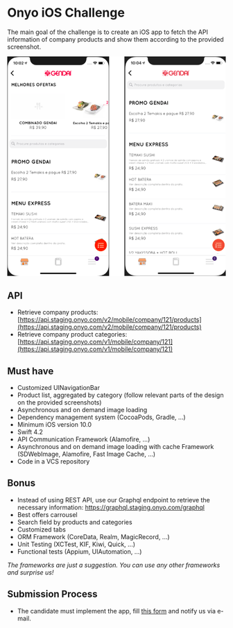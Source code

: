 # Onyo iOS Challenge #

The main goal of the challenge is to create an iOS app to fetch the API information of company products and show them according to the provided screenshot.

![ios-challenge-new-image.png](ios-challenge-new-image.png)

## API ##

* Retrieve company products: [https://api.staging.onyo.com/v2/mobile/company/121/products](https://api.staging.onyo.com/v2/mobile/company/121/products)
* Retrieve company product categories: [https://api.staging.onyo.com/v1/mobile/company/121](https://api.staging.onyo.com/v1/mobile/company/121)

## Must have ##

* Customized UINavigationBar
* Product list, aggregated by category (follow relevant parts of the design on the provided screenshots)
* Asynchronous and on demand image loading
* Dependency management system (CocoaPods, Gradle, ...)
* Minimum iOS version 10.0
* Swift 4.2
* API Communication Framework (Alamofire, ...)
* Asynchronous and on demand image loading with cache Framework (SDWebImage, Alamofire, Fast Image Cache, ...)
* Code in a VCS repository

## Bonus ##

* Instead of using REST API, use our Graphql endpoint to retrieve the necessary information: https://graphql.staging.onyo.com/graphql
* Best offers carrousel
* Search field by products and categories
* Customized tabs
* ORM Framework (CoreData, Realm, MagicRecord, ...)
* Unit Testing (XCTest, KIF, Kiwi, Quick, ...)
* Functional tests (Appium, UIAutomation, ...)

*The frameworks are just a suggestion. You can use any other frameworks and _surprise us_!*

## Submission Process ##

* The candidate must implement the app, fill [this form](https://docs.google.com/forms/d/e/1FAIpQLSfBKgVXLZC9jz5h1bkhE2mm0EOg2MUHH0-NnAq0-juldVcQAA/viewform?usp=sf_link) and notify us via e-mail.
